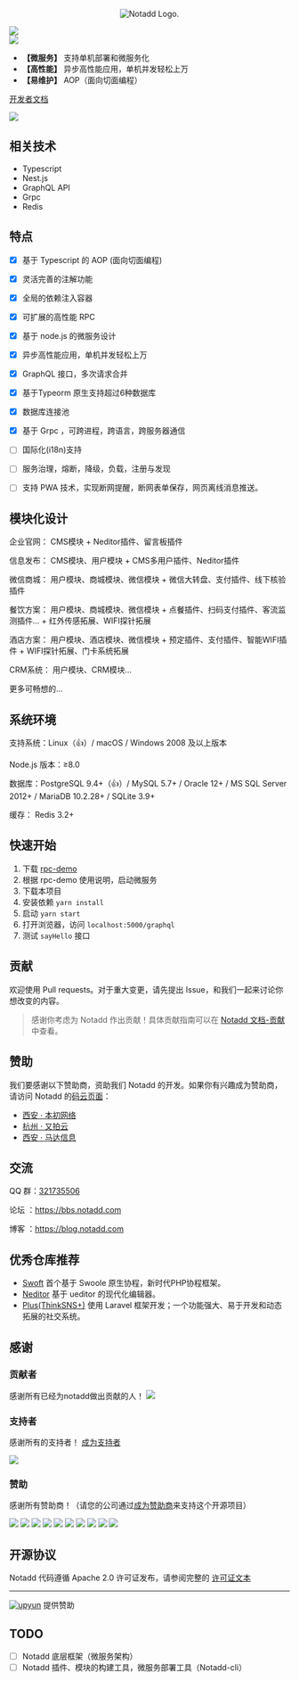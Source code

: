 <p align="center"><img src="https://www.notadd.com/src/notado_logo420x96.svg" alt="Notadd Logo."></p>
<p align="center">

<a href="https://jq.qq.com/?_wv=1027&k=5qVzRh4" title="Notadd 官方技术交流群"><img src="https://img.shields.io/badge/QQ%20Group-321735506-6782d6.svg?style=flat-square"></a>	
<a href="https://travis-ci.org/notadd/notadd/next" title="Build Status"><img src="https://img.shields.io/travis/notadd/notadd/next.svg?style=flat-square"></a></p>

* **【微服务】** 支持单机部署和微服务化
* **【高性能】** 异步高性能应用，单机并发轻松上万
* **【易维护】** AOP（面向切面编程）

[开发者文档](./docs/development.md)

![](https://wx3.sinaimg.cn/mw690/0060lm7Tly1ftrqx9mcymj30l40kxgnb.jpg)

## 相关技术

- Typescript
- Nest.js
- GraphQL API
- Grpc
- Redis

## 特点

- [x] 基于 Typescript 的 AOP (面向切面编程)
- [x] 灵活完善的注解功能
- [x] 全局的依赖注入容器
- [x] 可扩展的高性能 RPC
- [x] 基于 node.js 的微服务设计
- [x] 异步高性能应用，单机并发轻松上万
- [x] GraphQL 接口，多次请求合并
- [x] 基于Typeorm 原生支持超过6种数据库
- [x] 数据库连接池 
- [x] 基于 Grpc ，可跨进程，跨语言，跨服务器通信
- [ ] 国际化(i18n)支持
- [ ] 服务治理，熔断，降级，负载，注册与发现
- [ ] 支持 PWA 技术，实现断网提醒，断网表单保存，网页离线消息推送。


## 模块化设计


企业官网： CMS模块 + Neditor插件、留言板插件

信息发布： CMS模块、用户模块 + CMS多用户插件、Neditor插件

微信商城： 用户模块、商城模块、微信模块 + 微信大转盘、支付插件、线下核验插件

餐饮方案： 用户模块、商城模块、微信模块 + 点餐插件、扫码支付插件、客流监测插件... + 红外传感拓展、WIFI探针拓展

酒店方案： 用户模块、酒店模块、微信模块 + 预定插件、支付插件、智能WIFI插件 + WIFI探针拓展、门卡系统拓展

CRM系统： 用户模块、CRM模块...

更多可畅想的...


## 系统环境

支持系统：Linux（👍）/ macOS / Windows 2008 及以上版本

Node.js 版本：≥8.0

数据库：PostgreSQL 9.4+（👍）/ MySQL 5.7+ / Oracle 12+ / MS SQL Server 2012+ / MariaDB 10.2.28+ / SQLite 3.9+ 

缓存： Redis 3.2+


## 快速开始

1. 下载 [rpc-demo](https://github.com/notadd/rpc-demo)
2. 根据 rpc-demo 使用说明，启动微服务
3. 下载本项目
4. 安装依赖 `yarn install`
5. 启动 `yarn start`
6. 打开浏览器，访问 `localhost:5000/graphql`
7. 测试 `sayHello` 接口

## 贡献

欢迎使用 Pull requests。对于重大变更，请先提出 Issue，和我们一起来讨论你想改变的内容。

> 感谢你考虑为 Notadd 作出贡献！具体贡献指南可以在 [Notadd 文档-贡献](https://docs.notadd.com/#/v2/?id=%e8%b4%a1%e7%8c%ae) 中查看。


## 赞助

我们要感谢以下赞助商，资助我们 Notadd 的开发。如果你有兴趣成为赞助商，请访问 Notadd 的[码云页面](https://gitee.com/notadd/notadd?donate=true)：

- [西安 · 本初网络](https://www.ibenchu.com)
- [杭州 · 又拍云](https://www.upyun.com)
- [西安 · 马达信息](#)


## 交流

QQ 群：[321735506](https://jq.qq.com/?_wv=1027&k=5qVzRh4)

论坛 ：https://bbs.notadd.com

博客 ：https://blog.notadd.com

## 优秀仓库推荐

- [Swoft](https://github.com/swoft-cloud/swoft) 首个基于 Swoole 原生协程，新时代PHP协程框架。
- [Neditor](https://github.com/notadd/neditor) 基于 ueditor 的现代化编辑器。
- [Plus(ThinkSNS+)](https://github.com/slimkit/thinksns-plus) 使用 Laravel 框架开发；一个功能强大、易于开发和动态拓展的社交系统。

## 感谢


### 贡献者

感谢所有已经为notadd做出贡献的人！
<a href="https://github.com/notadd/notadd/graphs/contributors"><img src="https://opencollective.com/notadd/contributors.svg?width=890&button=false" /></a>


### 支持者

感谢所有的支持者！ [ 成为支持者 ](https://opencollective.com/notadd#backer)

<a href="https://opencollective.com/notadd#backers" target="_blank"><img src="https://opencollective.com/notadd/backers.svg?width=890"></a>


### 赞助

感谢所有赞助商！（请您的公司通过[成为赞助商](https://opencollective.com/notadd#sponsor)来支持这个开源项目）

<a href="https://opencollective.com/notadd/sponsor/0/website" target="_blank"><img src="https://opencollective.com/notadd/sponsor/0/avatar.svg"></a>
<a href="https://opencollective.com/notadd/sponsor/1/website" target="_blank"><img src="https://opencollective.com/notadd/sponsor/1/avatar.svg"></a>
<a href="https://opencollective.com/notadd/sponsor/2/website" target="_blank"><img src="https://opencollective.com/notadd/sponsor/2/avatar.svg"></a>
<a href="https://opencollective.com/notadd/sponsor/3/website" target="_blank"><img src="https://opencollective.com/notadd/sponsor/3/avatar.svg"></a>
<a href="https://opencollective.com/notadd/sponsor/4/website" target="_blank"><img src="https://opencollective.com/notadd/sponsor/4/avatar.svg"></a>
<a href="https://opencollective.com/notadd/sponsor/5/website" target="_blank"><img src="https://opencollective.com/notadd/sponsor/5/avatar.svg"></a>
<a href="https://opencollective.com/notadd/sponsor/6/website" target="_blank"><img src="https://opencollective.com/notadd/sponsor/6/avatar.svg"></a>
<a href="https://opencollective.com/notadd/sponsor/7/website" target="_blank"><img src="https://opencollective.com/notadd/sponsor/7/avatar.svg"></a>
<a href="https://opencollective.com/notadd/sponsor/8/website" target="_blank"><img src="https://opencollective.com/notadd/sponsor/8/avatar.svg"></a>
<a href="https://opencollective.com/notadd/sponsor/9/website" target="_blank"><img src="https://opencollective.com/notadd/sponsor/9/avatar.svg"></a>

## 开源协议

Notadd 代码遵循 Apache 2.0 许可证发布，请参阅完整的 [许可证文本](LICENSE)

----------

[![upyun](https://www.notadd.com/src/upyun.svg "又拍云")](https://console.upyun.com/register/?invite=r17EYO3BW) 提供赞助

## TODO

- [ ] Notadd 底层框架（微服务架构）
- [ ] Notadd 插件、模块的构建工具，微服务部署工具（Notadd-cli）
